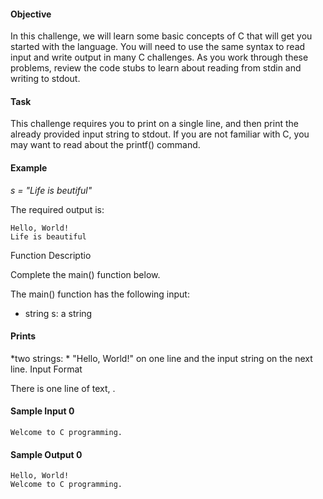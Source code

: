 #### Objective

In this challenge, we will learn some basic concepts of C that will get you started with the language. You will need to use the same syntax to read input and write output in many C challenges. As you work through these problems, review the code stubs to learn about reading from stdin and writing to stdout.

#### Task

This challenge requires you to print  on a single line, and then print the already provided input string to stdout. If you are not familiar with C, you may want to read about the printf() command.

#### Example

_s = "Life is beutiful"_

The required output is:

```
Hello, World!  
Life is beautiful
```

Function Descriptio

Complete the main() function below.

The main() function has the following input:

- string s: a string

#### Prints

*two strings: * "Hello, World!" on one line and the input string on the next line.
Input Format

There is one line of text, .

#### Sample Input 0

```
Welcome to C programming.
```

#### Sample Output 0

```
Hello, World!
Welcome to C programming.
```